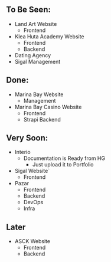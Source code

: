 ## To Be Seen:
- Land Art Website 
	- Frontend
- Klea Huta Academy Website
	- Frontend
	- Backend
- Dating Agency
- Sigal Management


## Done:
- Marina Bay Website
	- Management
- Marina Bay Casino Website
	- Frontend
	- Strapi Backend

## Very Soon:
- Interio
	- Documentation is Ready from HG
		- Just upload it to Portfolio
- Sigal Website`
	- Frontend
- Pazar
	- Frontend
	- Backend
	- DevOps
	- Infra

## Later
- ASCK Website
	- Frontend
	- Backend